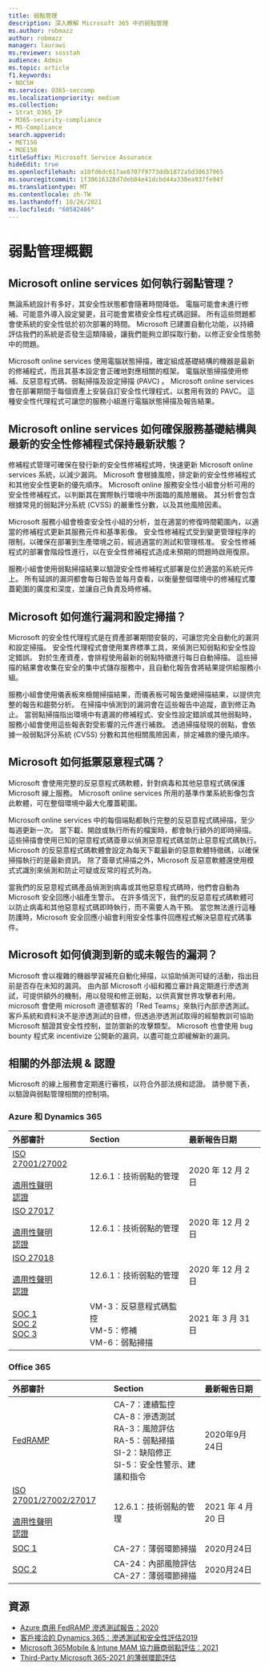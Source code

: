 ```yaml
---
title: 弱點管理
description: 深入瞭解 Microsoft 365 中的弱點管理
ms.author: robmazz
author: robmazz
manager: laurawi
ms.reviewer: sosstah
audience: Admin
ms.topic: article
f1.keywords:
- NOCSH
ms.service: O365-seccomp
ms.localizationpriority: medium
ms.collection:
- Strat_O365_IP
- M365-security-compliance
- MS-Compliance
search.appverid:
- MET150
- MOE150
titleSuffix: Microsoft Service Assurance
hideEdit: true
ms.openlocfilehash: a10fd6dc617ae8707f9773ddb1872a5d38637965
ms.sourcegitcommit: 1f30616328d7deb04e41dcbd44a330ea937fe94f
ms.translationtype: MT
ms.contentlocale: zh-TW
ms.lasthandoff: 10/26/2021
ms.locfileid: "60582486"
---
```

# <a name="vulnerability-management-overview"></a>弱點管理概觀

## <a name="how-do-microsoft-online-services-conduct-vulnerability-management"></a>Microsoft online services 如何執行弱點管理？

無論系統設計有多好，其安全性狀態都會隨著時間降低。 電腦可能會未進行修補、可能意外導入設定變更，且可能會累積安全性程式碼迴歸。 所有這些問題都會使系統的安全性低於初次部署的時間。 Microsoft 已建置自動化功能，以持續評估我們的系統是否發生這類降級，讓我們能夠立即採取行動，以修正安全性態勢中的問題。

Microsoft online services 使用電腦狀態掃描，確定組成基礎結構的機器是最新的修補程式，而且其基本設定會正確地對應相關的框架。 電腦狀態掃描使用修補、反惡意程式碼、弱點掃描及設定掃描 (PAVC) 。 Microsoft online services 會在部署期間于每個資產上安裝自訂安全性代理程式，以套用有效的 PAVC。 這種安全性代理程式可讓您的服務小組進行電腦狀態掃描及報告結果。

## <a name="how-do-microsoft-online-services-ensure-service-infrastructure-is-up-to-date-with-the-latest-security-patches"></a>Microsoft online services 如何確保服務基礎結構與最新的安全性修補程式保持最新狀態？

修補程式管理可確保在發行新的安全性修補程式時，快速更新 Microsoft online services 系統，以減少漏洞。 Microsoft 會根據風險，排定新的安全性修補程式和其他安全性更新的優先順序。 Microsoft online 服務安全性小組會分析可用的安全性修補程式，以判斷其在實際執行環境中所面臨的風險層級。 其分析會包含根據常見的弱點評分系統 (CVSS) 的嚴重性分數，以及其他風險因素。

Microsoft 服務小組會檢查安全性小組的分析，並在適當的修復時間範圍內，以適當的修補程式更新其服務元件和基準影像。 安全性修補程式受到變更管理程序的限制，以確保在部署到生產環境之前，經過適當的測試和管理核准。 安全性修補程式的部署會階段性進行，以在安全性修補程式造成未預期的問題時啟用復原。

服務小組會使用弱點掃描結果以驗證安全性修補程式部署是位於適當的系統元件上。 所有延誤的漏洞都會每日報告並每月查看，以衡量整個環境中的修補程式覆蓋範圍的廣度和深度，並讓自己負責及時修補。

## <a name="how-does-microsoft-conduct-vulnerability-and-configuration-scanning"></a>Microsoft 如何進行漏洞和設定掃描？

Microsoft 的安全性代理程式是在資產部署期間安裝的，可讓您完全自動化的漏洞和設定掃描。 安全性代理程式會使用業界標準工具，來偵測已知弱點和安全性設定錯誤。 對於生產資產，會排程使用最新的弱點特徵進行每日自動掃描。 這些掃描的結果會收集在安全的集中式儲存服務中，且自動化報告會將結果提供給服務小組。

服務小組會使用儀表板來檢閱掃描結果，而儀表板可報告彙總掃描結果，以提供完整的報告和趨勢分析。 在掃描中偵測到的漏洞會在這些報告中追蹤，直到修正為止。 當弱點掃描指出環境中有遺漏的修補程式、安全性設定錯誤或其他弱點時，服務小組會使用這些報表對受影響的元件進行補救。 透過掃描發現的弱點，會依據一般弱點評分系統 (CVSS) 分數和其他相關風險因素，排定補救的優先順序。

## <a name="how-does-microsoft-defend-against-malware"></a>Microsoft 如何抵禦惡意程式碼？

Microsoft 會使用完整的反惡意程式碼軟體，針對病毒和其他惡意程式碼保護 Microsoft 線上服務。 Microsoft online services 所用的基準作業系統影像包含此軟體，可在整個環境中最大化覆蓋範圍。

Microsoft online services 中的每個端點都執行完整的反惡意程式碼掃描，至少每週更新一次。 當下載、開啟或執行所有的檔案時，都會執行額外的即時掃描。 這些掃描會使用已知的惡意程式碼簽章以偵測惡意程式碼並防止惡意程式碼執行。 Microsoft 的反惡意程式碼軟體會設定為每天下載最新的惡意軟體特徵碼，以確保掃描執行的是最新資訊。 除了簽章式掃描之外，Microsoft 反惡意軟體還使用模式式識別來偵測和防止可疑或反常的程式列為。

當我們的反惡意程式碼產品偵測到病毒或其他惡意程式碼時，他們會自動為 Microsoft 安全回應小組產生警示。 在許多情況下，我們的反惡意程式碼軟體可以防止病毒和其他惡意程式碼即時執行，而不需要人為干預。 當您無法進行這種防護時，Microsoft 安全回應小組會利用安全性事件回應程式解決惡意程式碼事件。

## <a name="how-does-microsoft-detect-new-or-unreported-vulnerabilities"></a>Microsoft 如何偵測到新的或未報告的漏洞？

Microsoft 會以複雜的機器學習補充自動化掃描，以協助偵測可疑的活動，指出目前是否存在未知的漏洞。 由內部 Microsoft 小組和獨立審計員定期進行滲透測試，可提供額外的機制，用以發現和修正弱點，以供真實世界攻擊者利用。 microsoft 會使用 microsoft 道德駭客的「Red Teams」來執行內部滲透測試。 客戶系統和資料決不是滲透測試的目標，但透過滲透測試取得的經驗教訓可協助 Microsoft 驗證其安全性控制，並防禦新的攻擊類型。 Microsoft 也會使用 bug bounty 程式來 incentivize 公開新的漏洞，以盡可能立即緩解新的漏洞。

## <a name="related-external-regulations--certifications"></a>相關的外部法規 & 認證

Microsoft 的線上服務會定期進行審核，以符合外部法規和認證。 請參閱下表，以驗證與弱點管理相關的控制項。

### <a name="azure-and-dynamics-365"></a>Azure 和 Dynamics 365

| **外部審計** | **Section** | **最新報告日期** |
|:--------|:-------|:---------|
| [ISO 27001/27002](https://servicetrust.microsoft.com/ViewPage/MSComplianceGuideV3?command=Download&downloadType=Document&downloadId=e9116047-f327-430c-a83f-166b7e561ad6&tab=7027ead0-3d6b-11e9-b9e1-290b1eb4cdeb&docTab=7027ead0-3d6b-11e9-b9e1-290b1eb4cdeb_ISO_Reports) <br> <br> [適用性聲明](https://servicetrust.microsoft.com/ViewPage/MSComplianceGuideV3?command=Download&downloadType=Document&downloadId=00af6c3e-7f3e-4e0d-8b0e-79f45ef2cef1&tab=7027ead0-3d6b-11e9-b9e1-290b1eb4cdeb&docTab=7027ead0-3d6b-11e9-b9e1-290b1eb4cdeb_ISO_Reports) <br> [認證](https://servicetrust.microsoft.com/ViewPage/MSComplianceGuideV3?command=Download&downloadType=Document&downloadId=d7af5304-3a31-40e6-9abb-e26352305d41&tab=7027ead0-3d6b-11e9-b9e1-290b1eb4cdeb&docTab=7027ead0-3d6b-11e9-b9e1-290b1eb4cdeb_ISO_Reports) | 12.6.1：技術弱點的管理 | 2020 年 12 月 2 日 |
| [ISO 27017](https://servicetrust.microsoft.com/ViewPage/MSComplianceGuideV3?command=Download&downloadType=Document&downloadId=e9116047-f327-430c-a83f-166b7e561ad6&tab=7027ead0-3d6b-11e9-b9e1-290b1eb4cdeb&docTab=7027ead0-3d6b-11e9-b9e1-290b1eb4cdeb_ISO_Reports) <br><br> [適用性聲明](https://servicetrust.microsoft.com/ViewPage/MSComplianceGuideV3?command=Download&downloadType=Document&downloadId=a3bca0ac-867d-4204-b66b-13665f5f1e8d&tab=7027ead0-3d6b-11e9-b9e1-290b1eb4cdeb&docTab=7027ead0-3d6b-11e9-b9e1-290b1eb4cdeb_ISO_Reports) <br> [認證](https://servicetrust.microsoft.com/ViewPage/MSComplianceGuideV3?command=Download&downloadType=Document&downloadId=25718a8a-f34d-41e1-a95a-c49246508787&tab=7027ead0-3d6b-11e9-b9e1-290b1eb4cdeb&docTab=7027ead0-3d6b-11e9-b9e1-290b1eb4cdeb_ISO_Reports) | 12.6.1：技術弱點的管理 | 2020 年 12 月 2 日 |
| [ISO 27018](https://servicetrust.microsoft.com/ViewPage/MSComplianceGuideV3?command=Download&downloadType=Document&downloadId=e9116047-f327-430c-a83f-166b7e561ad6&tab=7027ead0-3d6b-11e9-b9e1-290b1eb4cdeb&docTab=7027ead0-3d6b-11e9-b9e1-290b1eb4cdeb_ISO_Reports) <br><br> [適用性聲明](https://servicetrust.microsoft.com/ViewPage/MSComplianceGuideV3?command=Download&downloadType=Document&downloadId=00af6c3e-7f3e-4e0d-8b0e-79f45ef2cef1&tab=7027ead0-3d6b-11e9-b9e1-290b1eb4cdeb&docTab=7027ead0-3d6b-11e9-b9e1-290b1eb4cdeb_ISO_Reports) <br> [認證](https://servicetrust.microsoft.com/ViewPage/MSComplianceGuideV3?command=Download&downloadType=Document&downloadId=56904fc3-0942-4ff5-9eef-7cabc751a25c&tab=7027ead0-3d6b-11e9-b9e1-290b1eb4cdeb&docTab=7027ead0-3d6b-11e9-b9e1-290b1eb4cdeb_ISO_Reports) | 12.6.1：技術弱點的管理 | 2020 年 12 月 2 日 |
| [SOC 1](https://servicetrust.microsoft.com/ViewPage/MSComplianceGuideV3?command=Download&downloadType=Document&downloadId=b8721ebd-af20-42fe-b22f-8332b0a19517&tab=7027ead0-3d6b-11e9-b9e1-290b1eb4cdeb&docTab=7027ead0-3d6b-11e9-b9e1-290b1eb4cdeb_SOC_%2F_SSAE_16_Reports) <br> [SOC 2](https://servicetrust.microsoft.com/ViewPage/MSComplianceGuideV3?command=Download&downloadType=Document&downloadId=234a0f57-83c1-4afc-a586-a0e7a59592f7&tab=7027ead0-3d6b-11e9-b9e1-290b1eb4cdeb&docTab=7027ead0-3d6b-11e9-b9e1-290b1eb4cdeb_SOC_%2F_SSAE_16_Reports) <br> [SOC 3](https://servicetrust.microsoft.com/ViewPage/MSComplianceGuideV3?command=Download&downloadType=Document&downloadId=75c8cbf6-e456-473c-a05e-34fea888ec2a&tab=7027ead0-3d6b-11e9-b9e1-290b1eb4cdeb&docTab=7027ead0-3d6b-11e9-b9e1-290b1eb4cdeb_SOC_%2F_SSAE_16_Reports)  | VM-3：反惡意程式碼監控 <br> VM-5：修補 <br> VM-6：弱點掃描 | 2021 年 3 月 31 日 |

### <a name="office-365"></a>Office 365

| **外部審計** | **Section** | **最新報告日期** |
|:--------|:-------|:---------|
| [FedRAMP](https://compliance.microsoft.com/compliancemanager) | CA-7：連續監控 <br> CA-8：滲透測試 <br> RA-3：風險評估 <br> RA-5：弱點掃描 <br> SI-2：缺陷修正 <br> SI-5：安全性警示、建議和指令 | 2020年9月24日 |
| [ISO 27001/27002/27017](https://servicetrust.microsoft.com/ViewPage/MSComplianceGuideV3?command=Download&downloadType=Document&downloadId=8d625374-4f2d-49f8-9d37-a4281ba98222&tab=7027ead0-3d6b-11e9-b9e1-290b1eb4cdeb&docTab=7027ead0-3d6b-11e9-b9e1-290b1eb4cdeb_ISO_Reports) <br> <br> [適用性聲明](https://servicetrust.microsoft.com/ViewPage/MSComplianceGuideV3?command=Download&downloadType=Document&downloadId=c0df4ce8-c77e-4183-84eb-c8688470d8b1&tab=7027ead0-3d6b-11e9-b9e1-290b1eb4cdeb&docTab=7027ead0-3d6b-11e9-b9e1-290b1eb4cdeb_ISO_Reports) <br> [認證](https://servicetrust.microsoft.com/ViewPage/MSComplianceGuideV3?command=Download&downloadType=Document&downloadId=1e84a14a-2468-45ac-9412-5e53250d57ec&tab=7027ead0-3d6b-11e9-b9e1-290b1eb4cdeb&docTab=7027ead0-3d6b-11e9-b9e1-290b1eb4cdeb_ISO_Reports) | 12.6.1：技術弱點的管理 | 2021 年 4 月 20 日 |
| [SOC 1](https://servicetrust.microsoft.com/ViewPage/MSComplianceGuideV3?command=Download&downloadType=Document&downloadId=90df3f9c-3aaf-4dbf-99d0-ca9f2991721b&tab=7027ead0-3d6b-11e9-b9e1-290b1eb4cdeb&docTab=7027ead0-3d6b-11e9-b9e1-290b1eb4cdeb_SOC_%2F_SSAE_16_Reports) | CA-27：薄弱環節掃描 | 2020月24日 |
| [SOC 2](https://servicetrust.microsoft.com/ViewPage/MSComplianceGuideV3?command=Download&downloadType=Document&downloadId=a73c1738-7892-42b7-acd3-87b6371c53f6&tab=7027ead0-3d6b-11e9-b9e1-290b1eb4cdeb&docTab=7027ead0-3d6b-11e9-b9e1-290b1eb4cdeb_SOC_%2F_SSAE_16_Reports) | CA-24：內部風險評估 <br> CA-27：薄弱環節掃描 | 2020月24日 |

## <a name="resources"></a>資源

- [Azure 商用 FedRAMP 滲透測試報告：2020](https://servicetrust.microsoft.com/ViewPage/TrustDocuments?command=Download&downloadType=Document&downloadId=66f6845d-e84f-46f8-b2e6-56b143934887&docTab=6d000410-c9e9-11e7-9a91-892aae8839ad_Pen_Test_and_Security_Assessments)
- [客戶接洽的 Dynamics 365：滲透測試和安全性評估2019](https://servicetrust.microsoft.com/ViewPage/TrustDocuments?command=Download&downloadType=Document&downloadId=5bb09fcc-5d20-4fad-a747-af362819e1c0&docTab=6d000410-c9e9-11e7-9a91-892aae8839ad_Pen_Test_and_Security_Assessments)
- [Microsoft 365Mobile & Intune MAM 協力廠商弱點評估：2021](https://servicetrust.microsoft.com/ViewPage/TrustDocuments?command=Download&downloadType=Document&downloadId=c1d6c9c5-deb9-4636-be91-143a3f94aca1&docTab=6d000410-c9e9-11e7-9a91-892aae8839ad_Pen_Test_and_Security_Assessments)
- [Third-Party Microsoft 365-2021 的薄弱環節評估](https://servicetrust.microsoft.com/ViewPage/TrustDocumentsV3?command=Download&downloadType=Document&downloadId=602d532a-636c-46fc-834b-f34576487361&tab=7f51cb60-3d6c-11e9-b2af-7bb9f5d2d913&docTab=7f51cb60-3d6c-11e9-b2af-7bb9f5d2d913_Pen_Test_and_Security_Assessments)
